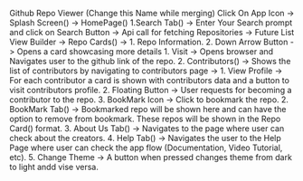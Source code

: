 Github Repo Viewer (Change this Name while merging)
Click On App Icon -> Splash Screen() -> HomePage()
                                        1.Search Tab() -> 
                                            Enter Your Search prompt and click on Search Button -> 
                                                Api call for fetching Repositories -> 
                                                    Future List View Builder -> 
                                                        Repo Cards() -> 
                                                            1. Repo Information.
                                                            2. Down Arrow Button -> Opens a card showcasing more details
                                                                1. Visit -> Opens browser and Navigates user to the github link of the repo.
                                                                2. Contributors() -> Shows the list of contributors by navigating to contributors page ->
                                                                    1. View Profile -> For each contributor a card is shown with contributors data and a button to visit contributors profile.
                                                                    2. Floating Button -> User requests for becoming a contributor to the repo.
                                                                3. BookMark Icon -> Click to bookmark the repo.
                                        2. BookMark Tab() -> 
                                            Bookmarked repo will be shown here and can have the option to remove from bookmark. These repos will be shown in the Repo Card() format.
                                        3. About Us Tab() -> 
                                            Navigates to the page where user can check about the creators.
                                        4. Help Tab() -> 
                                            Navigates the user to the Help Page where user can check the app flow (Documentation, Video Tutorial, etc). 
                                       5. Change Theme -> 
                                            A button when pressed changes theme from dark to light andd vise versa.
